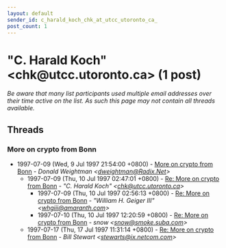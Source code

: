 ```yaml
---
layout: default
sender_id: c_harald_koch_chk_at_utcc_utoronto_ca_
post_count: 1
---
```


# "C. Harald Koch" <chk<span>@</span>utcc.utoronto.ca> (1 post)

_Be aware that many list participants used multiple email addresses over their time active on the list. As such this page may not contain all threads available._

## Threads

### More on crypto from Bonn
+ 1997-07-09 (Wed, 9 Jul 1997 21:54:00 +0800) - [More on crypto from Bonn](/archive/1997/07/ff33cf69e1240a23248c71293023c90dbe235195db0a26613bdb3ba21d4462f2) - _Donald Weightman \<dweightman@Radix.Net\>_
  + 1997-07-09 (Thu, 10 Jul 1997 02:47:01 +0800) - [Re: More on crypto from Bonn](/archive/1997/07/04bfd1f0c7f77295ab356e30e72d663929c521b45ad312d762640f4f39ddff36) - _"C. Harald Koch" \<chk@utcc.utoronto.ca\>_
    + 1997-07-09 (Thu, 10 Jul 1997 02:56:13 +0800) - [Re: More on crypto from Bonn](/archive/1997/07/fcdc131222665ccd1f48e1f4353d76448c660cbc3b9bb9fdd14d87c9efe0cf45) - _"William H. Geiger III" \<whgiii@amaranth.com\>_
    + 1997-07-10 (Thu, 10 Jul 1997 12:20:59 +0800) - [Re: More on crypto from Bonn](/archive/1997/07/4f0a7962232cf7495a7bf7c980219ec3768954af554695a21fb328d440e2728d) - _snow \<snow@smoke.suba.com\>_
  + 1997-07-17 (Thu, 17 Jul 1997 11:31:14 +0800) - [Re: More on crypto from Bonn](/archive/1997/07/cd1bbd7b20f6e017c0917e1a8ba15a254707292b2a39c178c2da9f7cbde868c6) - _Bill Stewart \<stewarts@ix.netcom.com\>_

